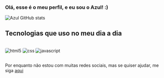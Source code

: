 ### Olá, esse é o meu perfil, e eu sou o Azul! :)

![Azul GitHub stats](https://github-readme-stats.vercel.app/api?username=Azul1233&show_icons=true&theme=cobalt)

## Tecnologias que uso no meu dia a dia

<div style="display: inline_block"> <br>

<img align="center" alt="html5" style="border-radius: 3px" src="https://img.shields.io/badge/HTML5-E34F26?style=for-the-badge&logo=html5&logoColor=white">
<img align="center" alt="css" style="border-radius: 3px" src="https://img.shields.io/badge/CSS3-1572B6?style=for-the-badge&logo=css3&logoColor=white">
<img align="center" alt="javascript" style="border-radius: 3px" src="https://img.shields.io/badge/JavaScript-323330?style=for-the-badge&logo=javascript&logoColor=F7DF1E">

</div> <br>

<p style="p:hover: color: #b9f9ff";> Por enquanto não estou com muitas redes sociais, mas se quiser ajudar, me siga <a href="https://www.youtube.com/channel/UCWmAUdO3udKDmEXWYN9oMfA">aqui</a></p>



